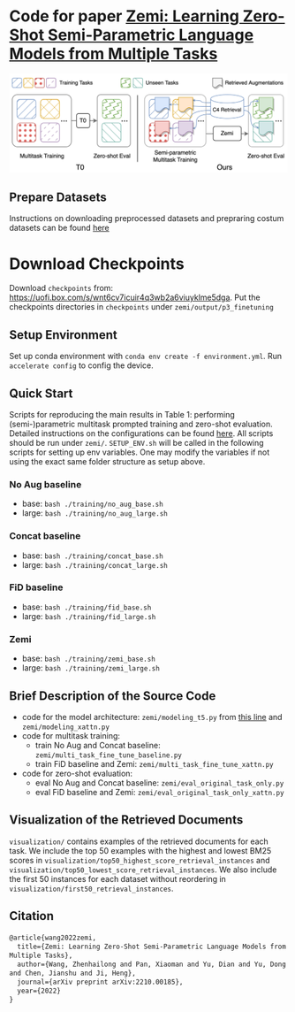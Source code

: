 
# Code for paper [Zemi: Learning Zero-Shot Semi-Parametric Language Models from Multiple Tasks](https://arxiv.org/abs/2210.00185)

![](overview.png)

## Prepare Datasets
Instructions on downloading preprocessed datasets and prepraring costum datasets can be found [here](./data/README.md)  

# Download Checkpoints
Download `checkpoints` from: https://uofi.box.com/s/wnt6cv7icuir4q3wb2a6viuyklme5dga. Put the checkpoints directories in `checkpoints` under `zemi/output/p3_finetuning`

## Setup Environment
Set up conda environment with `conda env create -f environment.yml`.
Run `accelerate config` to config the device.

## Quick Start
Scripts for reproducing the main results in Table 1: performing (semi-)parametric multitask prompted training and zero-shot evaluation. Detailed instructions on the configurations can be found [here](./zemi/training/README.md).
All scripts should be run under `zemi/`.  `SETUP_ENV.sh` will be called in the following scripts for setting up env variables. One may modify the variables if not using the exact same folder structure as setup above.

### No Aug baseline 
- base: `bash ./training/no_aug_base.sh`
- large: `bash ./training/no_aug_large.sh`
### Concat baseline
- base: `bash ./training/concat_base.sh`
- large: `bash ./training/concat_large.sh`
### FiD baseline
- base: `bash ./training/fid_base.sh`
- large: `bash ./training/fid_large.sh`
### Zemi
- base: `bash ./training/zemi_base.sh`
- large: `bash ./training/zemi_large.sh`

## Brief Description of the Source Code
- code for the model architecture: `zemi/modeling_t5.py` from [this line](https://github.com/MikeWangWZHL/Zemi/blob/8887b712526a0eccc1e9325c1da6a9eef9f0444b/zemi/modeling_t5.py#L1875) and `zemi/modeling_xattn.py`
- code for multitask training: 
    - train No Aug and Concat baseline: `zemi/multi_task_fine_tune_baseline.py`
    - train FiD baseline and Zemi: `zemi/multi_task_fine_tune_xattn.py`
- code for zero-shot evaluation: 
    - eval No Aug and Concat baseline: `zemi/eval_original_task_only.py`
    - eval FiD baseline and Zemi: `zemi/eval_original_task_only_xattn.py`

## Visualization of the Retrieved Documents
`visualization/` contains examples of the retrieved documents for each task. We include the top 50 examples with the highest and lowest BM25 scores in `visualization/top50_highest_score_retrieval_instances` and `visualization/top50_lowest_score_retrieval_instances`. We also include the first 50 instances for each dataset without reordering in `visualization/first50_retrieval_instances`. 

## Citation
```
@article{wang2022zemi,
  title={Zemi: Learning Zero-Shot Semi-Parametric Language Models from Multiple Tasks},
  author={Wang, Zhenhailong and Pan, Xiaoman and Yu, Dian and Yu, Dong and Chen, Jianshu and Ji, Heng},
  journal={arXiv preprint arXiv:2210.00185},
  year={2022}
}
```
